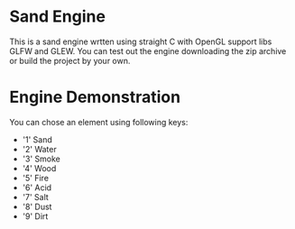 # Sand Engine

This is a sand engine wrtten using straight C with OpenGL support libs GLFW and GLEW. You can test out the engine downloading the zip archive or build the project by your own.

# Engine Demonstration

You can chose an element using following keys:
- '1' Sand
- '2' Water
- '3' Smoke
- '4' Wood
- '5' Fire
- '6' Acid
- '7' Salt
- '8' Dust
- '9' Dirt
